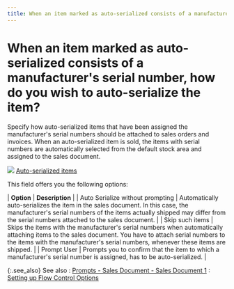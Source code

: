 ```yaml
---
title: When an item marked as auto-serialized consists of a manufacturer\'s serial number, how do you wish to auto-serialize the item?
---
```


# When an item marked as auto-serialized consists of a manufacturer's  serial number, how do you wish to auto-serialize the item?


Specify how auto-serialized items that have been assigned the manufacturer's  serial numbers should be attached to sales orders and invoices. When an  auto-serialized item is sold, the items with serial numbers are automatically  selected from the default stock area and assigned to the sales document.


![]({{site.bp_baseurl}}/img/lens.gif) [Auto-serialized  items]({{site.mi_chm}}/item-profile-details/inventory-type/inventoried-item/auto_serialized.html)


This field offers you the following options:


| **Option** | **Description** |
| Auto Serialize without prompting | Automatically auto-serializes the item in the sales document. In this  case, the manufacturer's serial numbers of the items actually shipped  may differ from the serial numbers attached to the sales document. |
| Skip such items | Skips the items with the manufacturer's serial numbers when automatically  attaching items to the sales document. You have to attach serial numbers  to the items with the manufacturer's serial numbers, whenever these items  are shipped. |
| Prompt User | Prompts you to confirm that the item to which a manufacturer's serial  number is assigned, has to be auto-serialized. |



{:.see_also}
See also
: [Prompts  - Sales Document - Sales Document 1]({{site.bp_baseurl}}/flow-ctrl/ctrl/doc-frm/prompts/sales-prompts/prompts_sales_document_sales_document_1.html)
: [Setting  up Flow Control Options]({{site.bp_baseurl}}/flow-ctrl/ctrl/opt/setting_flow_control_options.html)

